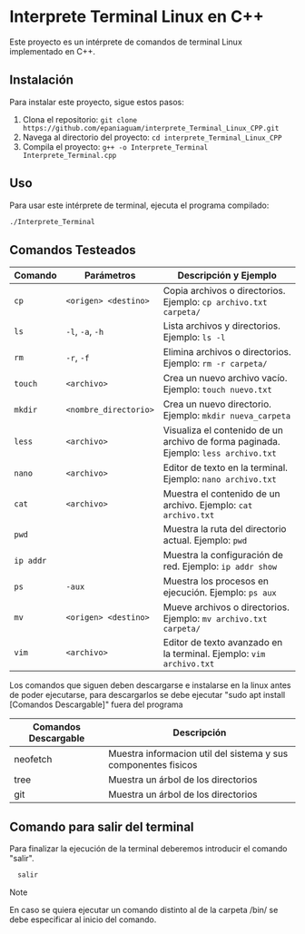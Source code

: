 # Interprete Terminal Linux en C++

Este proyecto es un intérprete de comandos de terminal Linux implementado en C++.

## Instalación

Para instalar este proyecto, sigue estos pasos:

1. Clona el repositorio: `git clone https://github.com/epaniaguam/interprete_Terminal_Linux_CPP.git`
2. Navega al directorio del proyecto: `cd interprete_Terminal_Linux_CPP`
3. Compila el proyecto: `g++ -o Interprete_Terminal Interprete_Terminal.cpp`

## Uso

Para usar este intérprete de terminal, ejecuta el programa compilado:

```bash
./Interprete_Terminal
```
## Comandos Testeados

| Comando          | Parámetros             | Descripción y Ejemplo                                      |
|------------------|------------------------|-------------------------------------------------------------|
| `cp`             | `<origen> <destino>`   | Copia archivos o directorios. Ejemplo: `cp archivo.txt carpeta/` |
| `ls`             | `-l`, `-a`, `-h`       | Lista archivos y directorios. Ejemplo: `ls -l`               |
| `rm`             | `-r`, `-f`             | Elimina archivos o directorios. Ejemplo: `rm -r carpeta/`     |
| `touch`          | `<archivo>`            | Crea un nuevo archivo vacío. Ejemplo: `touch nuevo.txt`      |
| `mkdir`          | `<nombre_directorio>`   | Crea un nuevo directorio. Ejemplo: `mkdir nueva_carpeta`    |
| `less`           | `<archivo>`            | Visualiza el contenido de un archivo de forma paginada. Ejemplo: `less archivo.txt` |
| `nano`           | `<archivo>`            | Editor de texto en la terminal. Ejemplo: `nano archivo.txt`   |
| `cat`            | `<archivo>`            | Muestra el contenido de un archivo. Ejemplo: `cat archivo.txt` |
| `pwd`            |                        | Muestra la ruta del directorio actual. Ejemplo: `pwd`        |
| `ip addr`        |                        | Muestra la configuración de red. Ejemplo: `ip addr show`     |
| `ps`             | `-aux`                 | Muestra los procesos en ejecución. Ejemplo: `ps aux`         |
| `mv`             | `<origen> <destino>`   | Mueve archivos o directorios. Ejemplo: `mv archivo.txt carpeta/` |
| `vim`            | `<archivo>`            | Editor de texto avanzado en la terminal. Ejemplo: `vim archivo.txt` |

Los comandos que siguen deben descargarse e instalarse en la linux antes de poder ejecutarse, para descargarlos se debe ejecutar "sudo apt install [Comandos Descargable]" fuera del programa

| Comandos Descargable | Descripción                                             |
|-----------|---------------------------------------------------------|
| neofetch | Muestra informacion util del sistema y sus componentes fisicos |
| tree | Muestra un árbol de los directorios |
| git | Muestra un árbol de los directorios |

## Comando para salir del terminal
Para finalizar la ejecución de la terminal deberemos introducir el comando "salir".
```bash
  salir
```
> [!NOTE]
> En caso se quiera ejecutar un comando distinto al de la carpeta /bin/ se debe especificar al inicio del comando.


